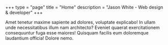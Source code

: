 +++
type = "page"
title = "Home"
description = "Jason White - Web design & developer"
+++

Amet tenetur maxime sapiente ad dolores, voluptate explicabo! In ullam unde necessitatibus illum nam architecto? Eveniet quaerat exercitationem consequuntur fuga esse maiores! Quisquam facilis eum doloremque laudantium officia! Dolore nemo.
